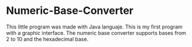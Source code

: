 # Numeric-Base-Converter
This little program was made with Java languaje. This is my first program with a graphic interface. The numeric base converter supports  bases from 2 to 10 and the hexadecimal base. 
